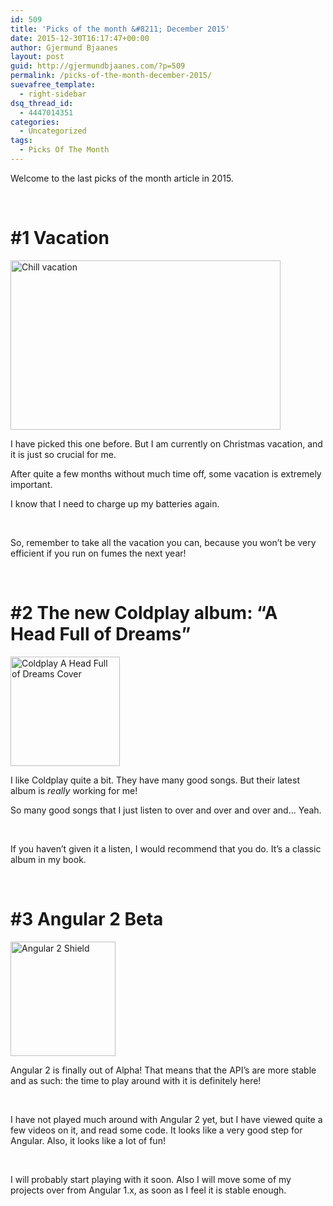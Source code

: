 ```yaml
---
id: 509
title: 'Picks of the month &#8211; December 2015'
date: 2015-12-30T16:17:47+00:00
author: Gjermund Bjaanes
layout: post
guid: http://gjermundbjaanes.com/?p=509
permalink: /picks-of-the-month-december-2015/
suevafree_template:
  - right-sidebar
dsq_thread_id:
  - 4447014351
categories:
  - Uncategorized
tags:
  - Picks Of The Month
---
```

Welcome to the last picks of the month article in 2015.

&nbsp;

# #1 Vacation

<a href="http://gjermundbjaanes.com/wp-content/uploads/2015/12/Depositphotos_49213857_s-2015.jpg" rel="attachment wp-att-512"><img class="alignnone  wp-image-512" src="http://gjermundbjaanes.com/wp-content/uploads/2015/12/Depositphotos_49213857_s-2015.jpg" alt="Chill vacation" width="432" height="271" /></a>

I have picked this one before. But I am currently on Christmas vacation, and it is just so crucial for me.

After quite a few months without much time off, some vacation is extremely important.

I know that I need to charge up my batteries again.

&nbsp;

So, remember to take all the vacation you can, because you won&#8217;t be very efficient if you run on fumes the next year!

&nbsp;

# #2 The new Coldplay album: &#8220;A Head Full of Dreams&#8221;

<a href="http://gjermundbjaanes.com/wp-content/uploads/2015/12/Coldplay_-_A_Head_Full_of_Dreams.png" rel="attachment wp-att-511"><img class="alignnone  wp-image-511" src="http://gjermundbjaanes.com/wp-content/uploads/2015/12/Coldplay_-_A_Head_Full_of_Dreams.png" alt="Coldplay A Head Full of Dreams Cover" width="175" height="175" srcset="http://gjermundbjaanes.com/wp-content/uploads/2015/12/Coldplay_-_A_Head_Full_of_Dreams.png 300w, http://gjermundbjaanes.com/wp-content/uploads/2015/12/Coldplay_-_A_Head_Full_of_Dreams-150x150.png 150w" sizes="(max-width: 175px) 100vw, 175px" /></a>

I like Coldplay quite a bit. They have many good songs. But their latest album is _really_ working for me!

So many good songs that I just listen to over and over and over and&#8230; Yeah.

&nbsp;

If you haven&#8217;t given it a listen, I would recommend that you do. It&#8217;s a classic album in my book.

&nbsp;

# #3 Angular 2 Beta

<a href="http://gjermundbjaanes.com/wp-content/uploads/2015/12/shield-large.png" rel="attachment wp-att-513"><img class="alignnone  wp-image-513" src="http://gjermundbjaanes.com/wp-content/uploads/2015/12/shield-large.png" alt="Angular 2 Shield" width="168" height="183" /></a>

Angular 2 is finally out of Alpha! That means that the API&#8217;s are more stable and as such: the time to play around with it is definitely here!

&nbsp;

I have not played much around with Angular 2 yet, but I have viewed quite a few videos on it, and read some code. It looks like a very good step for Angular. Also, it looks like a lot of fun!

&nbsp;

I will probably start playing with it soon. Also I will move some of my projects over from Angular 1.x, as soon as I feel it is stable enough.

&nbsp;

&nbsp;

<div class="addtoany_share_save_container addtoany_content_bottom">
  <div class="a2a_kit a2a_kit_size_32 addtoany_list a2a_target" id="wpa2a_55">
    <a class="a2a_button_facebook" href="http://www.addtoany.com/add_to/facebook?linkurl=http%3A%2F%2Fgjermundbjaanes.com%2Fpicks-of-the-month-december-2015%2F&linkname=Picks%20of%20the%20month%20%E2%80%93%20December%202015" title="Facebook" rel="nofollow" target="_blank"></a><a class="a2a_button_twitter" href="http://www.addtoany.com/add_to/twitter?linkurl=http%3A%2F%2Fgjermundbjaanes.com%2Fpicks-of-the-month-december-2015%2F&linkname=Picks%20of%20the%20month%20%E2%80%93%20December%202015" title="Twitter" rel="nofollow" target="_blank"></a><a class="a2a_button_google_plus" href="http://www.addtoany.com/add_to/google_plus?linkurl=http%3A%2F%2Fgjermundbjaanes.com%2Fpicks-of-the-month-december-2015%2F&linkname=Picks%20of%20the%20month%20%E2%80%93%20December%202015" title="Google+" rel="nofollow" target="_blank"></a><a class="a2a_dd addtoany_share_save" href="https://www.addtoany.com/share"></a>
  </div>
</div>